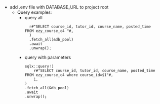 * add .env file with DATABASE_URL to project root
  * Query examples:
    * query all
      ```sqlx::query!(
        r#"SELECT course_id, tutor_id, course_name, posted_time FROM ezy_course_c4 "#,
        )
        .fetch_all(&db_pool)
        .await
        .unwrap();
      ```
    * query with parameters
      ```
      sqlx::query!(
          r#"SELECT course_id, tutor_id, course_name, posted_time FROM ezy_course_c4 where course_id=$1"#,
          1,
      )
      .fetch_all(&db_pool)
      .await
      .unwrap();
      ```